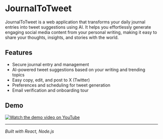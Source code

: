 # JournalToTweet

JournalToTweet is a web application that transforms your daily journal entries into tweet suggestions using AI. It helps you effortlessly generate engaging social media content from your personal writing, making it easy to share your thoughts, insights, and stories with the world.

## Features
- Secure journal entry and management
- AI-powered tweet suggestions based on your writing and trending topics
- Easy copy, edit, and post to X (Twitter)
- Preferences and scheduling for tweet generation
- Email verification and onboarding tour

## Demo

[![Watch the demo video on YouTube](https://img.youtube.com/vi/NmWikQROH2s/0.jpg)](https://youtu.be/NmWikQROH2s?si=K_NopnfHmWlL-PoH)

---

*Built with React, Node.js* 